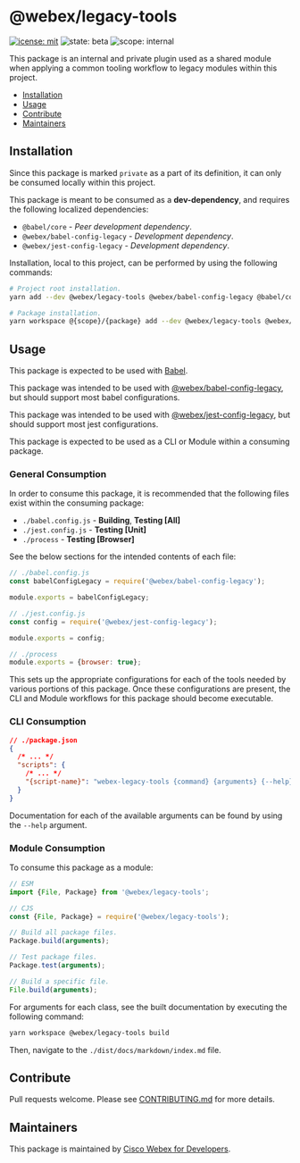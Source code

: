 # @webex/legacy-tools

[![icense: mit](https://img.shields.io/badge/License-MIT-blueviolet?style=flat-square)](https://github.com/webex/webex-js-sdk/blob/master/LICENSE)
![state: beta](https://img.shields.io/badge/State\-Beta-blue?style=flat-square)
![scope: internal](https://img.shields.io/badge/Scope-Internal-red?style=flat-square)

This package is an internal and private plugin used as a shared module when applying a common tooling workflow to legacy modules within this project.

* [Installation](#installation)
* [Usage](#usage)
* [Contribute](#contribute)
* [Maintainers](#maintainers)

## Installation

Since this package is marked `private` as a part of its definition, it can only be consumed locally within this project.

This package is meant to be consumed as a **dev-dependency**, and requires the following localized dependencies:

* `@babel/core` - *Peer development dependency*.
* `@webex/babel-config-legacy` - *Development dependency*.
* `@webex/jest-config-legacy` - *Development dependency*.

Installation, local to this project, can be performed by using the following commands:

```bash
# Project root installation.
yarn add --dev @webex/legacy-tools @webex/babel-config-legacy @babel/core @webex/jest-config-legacy

# Package installation.
yarn workspace @{scope}/{package} add --dev @webex/legacy-tools @webex/babel-config-legacy @babel/core @webex/jest-config-legacy
```

## Usage

This package is expected to be used with [Babel](https://babeljs.io/).

This package was intended to be used with [@webex/babel-config-legacy](https://github.com/webex/webex-js-sdk/tree/master/packages/legacy/babel), but should support most babel configurations.

This package was intended to be used with [@webex/jest-config-legacy](https://github.com/webex/webex-js-sdk/tree/master/packages/legacy/jest), but should support most jest configurations.

This package is expected to be used as a CLI or Module within a consuming package.

### General Consumption

In order to consume this package, it is recommended that the following files exist within the consuming package:

* `./babel.config.js` - **Building**, **Testing [All]**
* `./jest.config.js` - **Testing [Unit]**
* `./process` - **Testing [Browser]**

See the below sections for the intended contents of each file:

```js
// ./babel.config.js
const babelConfigLegacy = require('@webex/babel-config-legacy');

module.exports = babelConfigLegacy;
```

```js
// ./jest.config.js
const config = require('@webex/jest-config-legacy');

module.exports = config;
```

```js
// ./process
module.exports = {browser: true};
```

This sets up the appropriate configurations for each of the tools needed by various portions of this package. Once these configurations are present, the CLI and Module workflows for this package should become executable.


### CLI Consumption

```json
// ./package.json
{
  /* ... */
  "scripts": {
    /* ... */
    "{script-name}": "webex-legacy-tools {command} {arguments} {--help}"
  }
}
```

Documentation for each of the available arguments can be found by using the `--help` argument.

### Module Consumption

To consume this package as a module:

```js
// ESM
import {File, Package} from '@webex/legacy-tools';

// CJS
const {File, Package} = require('@webex/legacy-tools');

// Build all package files.
Package.build(arguments);

// Test package files.
Package.test(arguments);

// Build a specific file.
File.build(arguments);
```

For arguments for each class, see the built documentation by executing the following command:

```bash
yarn workspace @webex/legacy-tools build
```

Then, navigate to the `./dist/docs/markdown/index.md` file.

## Contribute

Pull requests welcome. Please see [CONTRIBUTING.md](https://github.com/webex/webex-js-sdk/blob/master/CONTRIBUTING.md) for more details.

## Maintainers

This package is maintained by [Cisco Webex for Developers](https://developer.webex.com/).
